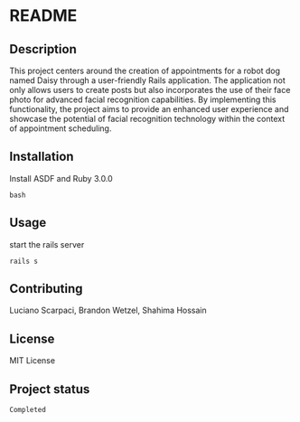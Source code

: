 # README

## Description

This project centers around the creation of appointments for a robot dog named Daisy through a user-friendly Rails application. The application not only allows users to create posts but also incorporates the use of their face photo for advanced facial recognition capabilities. By implementing this functionality, the project aims to provide an enhanced user experience and showcase the potential of facial recognition technology within the context of appointment scheduling.

## Installation

Install ASDF and Ruby 3.0.0

```bash``` 

## Usage

start the rails server

```
rails s

```


## Contributing

Luciano Scarpaci, Brandon Wetzel, Shahima Hossain

## License

MIT License

## Project status

```
Completed

```


